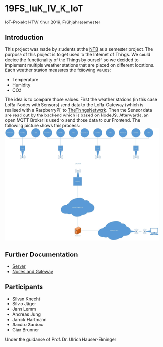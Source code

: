 # 19FS_IuK_IV_K_IoT
IoT-Projekt HTW Chur 2019, Frühjahrssemester

## Introduction
This project was made by students at the [NTB](http://ntb.ch) as a semester project.
The purpose of this project is to get used to the Internet of Things.
We could decice the functionality of the Things by ourself, so we decided to implement multiple weather stations that are placed on different locations.
Each weather station measures the following values:
- Temperature
- Humidity
- CO2

The idea is to compare those values.
First the weather stations (in this case LoRa-Nodes with Sensors) send data to the LoRa-Gateway (which is realised with a RaspberryPi) to [TheThingsNetwork](http://thethingsnetwork.org).
Then the Sensor data are read out by the backend which is  based on [NodeJS](https://nodejs.org).
Afterwards, an open MQTT Broker is used to send those data to our Frontend.
The following picture shows this process:
![Process](images/overview.jpg)

## Further Documentation
- [Server](server/README.md)
- [Nodes and Gateway](HW/README.md)

## Participants
- Silvan Knecht
- Silvio Jäger
- Jann Lemm
- Andreas Jung
- Janick Hartmann
- Sandro Santoro
- Gian Brunner

Under the guidance of Prof. Dr. Ulrich Hauser-Ehninger

